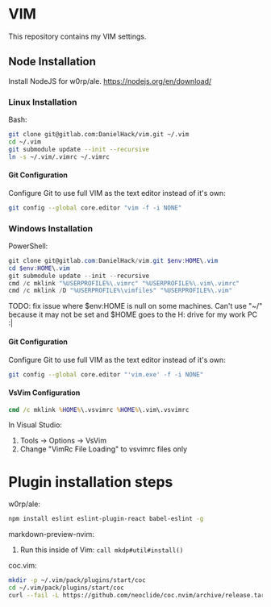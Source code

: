 # VIM
This repository contains my VIM settings.

## Node Installation
Install NodeJS for w0rp/ale.
https://nodejs.org/en/download/

### Linux Installation
Bash:
```sh
git clone git@gitlab.com:DanielHack/vim.git ~/.vim
cd ~/.vim
git submodule update --init --recursive
ln -s ~/.vim/.vimrc ~/.vimrc
```

#### Git Configuration
Configure Git to use full VIM as the text editor instead of it's own:
```sh
git config --global core.editor "vim -f -i NONE"
```

### Windows Installation
PowerShell:
```powershell
git clone git@gitlab.com:DanielHack/vim.git $env:HOME\.vim
cd $env:HOME\.vim
git submodule update --init --recursive
cmd /c mklink "%USERPROFILE%\.vimrc" "%USERPROFILE%\.vim\.vimrc"
cmd /c mklink /D "%USERPROFILE%\vimfiles" "%USERPROFILE%\.vim"
```

TODO: fix issue where $env:HOME is null on some machines. Can't use "~/" because it may not be set and $HOME goes to the H: drive for my work PC :|

#### Git Configuration
Configure Git to use full VIM as the text editor instead of it's own:
```sh
git config --global core.editor "'vim.exe' -f -i NONE"
```

#### VsVim Configuration
```cmd
cmd /c mklink %HOME%\.vsvimrc %HOME%\.vim\.vsvimrc
```
In Visual Studio:
1. Tools -> Options -> VsVim
2. Change "VimRc File Loading" to vsvimrc files only

# Plugin installation steps

w0rp/ale:
```sh
npm install eslint eslint-plugin-react babel-eslint -g
```

markdown-preview-nvim:
1. Run this inside of Vim: ```call mkdp#util#install()```

coc.vim:
```sh
mkdir -p ~/.vim/pack/plugins/start/coc
cd ~/.vim/pack/plugins/start/coc
curl --fail -L https://github.com/neoclide/coc.nvim/archive/release.tar.gz | tar xzfv -h
```
